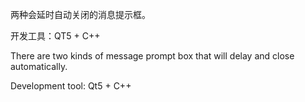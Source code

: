 两种会延时自动关闭的消息提示框。

开发工具：QT5 + C++

There are two kinds of message prompt box that will delay and close automatically.

Development tool: Qt5 + C++
